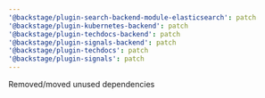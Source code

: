 ```yaml
---
'@backstage/plugin-search-backend-module-elasticsearch': patch
'@backstage/plugin-kubernetes-backend': patch
'@backstage/plugin-techdocs-backend': patch
'@backstage/plugin-signals-backend': patch
'@backstage/plugin-techdocs': patch
'@backstage/plugin-signals': patch
---
```


Removed/moved unused dependencies

